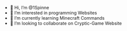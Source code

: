- 👋 Hi, I’m @1Spinne
- 👀 I’m interested in programming Websites
- 🌱 I’m currently learning Minecraft Commands
- 💞️ I’m looking to collaborate on Cryptic-Game Website

<!---
1Spinne/1Spinne is a ✨ special ✨ repository because its `README.md` (this file) appears on your GitHub profile.
You can click the Preview link to take a look at your changes.
--->
